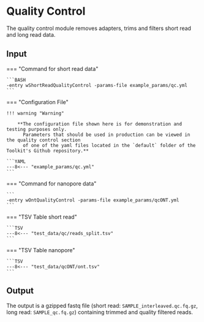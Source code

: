 # Quality Control

The quality control module removes adapters, trims and filters short read and long read data.

## Input

=== "Command for short read data"

    ```BASH
    -entry wShortReadQualityControl -params-file example_params/qc.yml
    ```

=== "Configuration File"

    !!! warning "Warning"
     
        **The configuration file shown here is for demonstration and testing purposes only. 
          Parameters that should be used in production can be viewed in the quality control section 
          of one of the yaml files located in the `default` folder of the Toolkit's Github repository.**

    ```YAML
    ---8<--- "example_params/qc.yml"
    ```

=== "Command for nanopore data"

    ```
    -entry wOntQualityControl -params-file example_params/qcONT.yml
    ```


=== "TSV Table short read"

    ```TSV
    ---8<--- "test_data/qc/reads_split.tsv"
    ```

=== "TSV Table nanopore"

    ```TSV
    ---8<--- "test_data/qcONT/ont.tsv"
    ```
 
## Output

The output is a gzipped fastq file (short read: `SAMPLE_interleaved.qc.fq.gz`, long read: `SAMPLE_qc.fq.gz`)
containing trimmed and quality filtered reads.
